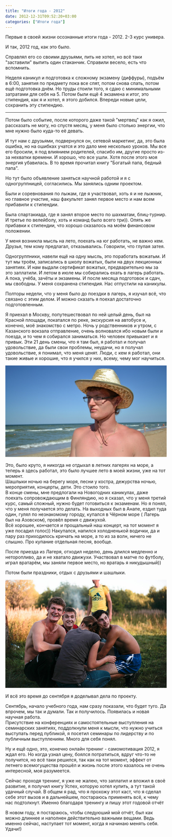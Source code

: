 ```yaml
---
title: "Итоги года - 2012"
date: 2012-12-31T09:52:20+03:00
categories: ["Итоги года"]
---
```


Первые в своей жизни осознанные итоги года - 2012. 2-3 курс универа.

<!--more-->

И так, 2012 год, как это было.  

Справлял его со своими друзьями, пить не хотел, но всё таки "заставили" выпить один стаканчик. Справили весело, есть что вспомнить.

Неделя каникул и подготовка к сложному экзамену (диффуры), подъём в 6:00, занятия по предмету пока все спят, потом снова спать, потом ещё подготовка днём. Но труды стоили того, я сдаю с минимальными затратами для себя на 5. Потом были ещё 4 экзамена и итог, это стипендия, как я и хотел, я этого добился. Впереди новые цели, сохранить эту стипендию.

---

Потом было событие, после которого даже такой "мертвец" как я ожил, рассказать не могу, но спустя месяц, у меня было столько энергии, что мне нужно было куда-то её девать. 

И тут нам с друзьями, подвернулся он, сетевой маркетинг, да, это была ошибка, но на ошибках учатся и это дало мне несколько уроков. Мы все его бросили, я под влиянием родителей, спасибо им, другие просто из-за нехватки времени. И хорошо, что все ушли. Хотя после этого моя энергия убавилась. В то время прочитал книгу "Богатый папа, бедный папа".

Но тут было объявление заняться научной работой и я с одногруппницей, согласились. Мы занялись одним проектом.

Были и соревнования по лыжам, где я участвовал, хоть я и не лыжник, но главное участие, наш факультет занял первое место и нам всем прибавили к стипендии.  

Была спартакиада, где я занял второе место по шахматам, блиц-турнир. И третье по велейболу, хоть и команд было всего три)). Опять же прибавки к стипендии, что хорошо сказалось на моём финансовом положении.  

У меня возникла мысль на лето, поехать на юг работать, не важно кем. Друзья, тем кому предлагал, отказывались. Говорили, что глупая затея.  

Одногруппники, навели ещё на одну мысль, это поработать вожатым. И тут мы троём, записались в школу вожатых, были на двух лекционных занятиях. И нам выдали сертификат вожатых, предварительно мы за это заплатили. И летом в июле мы собирались ехать в лагерь работать.  
А пока, учёба, зачёты и экзамены. И после месяца подготовок и сдач, мы свободны. У меня сохранена стипендия. Нас отпустили на каникулы.  
  
Полторы недели, что у меня было до поездки в лагерь, я изучал всё, что связано с этим делом. И можно сказать я поехал достаточно подготовленным.  

Я приехал в Москву, попутешествовал по ней целый день, был на Красной площади, покатался по реке, экскурсия на автобусе и, конечно, моё знакомство с метро. Ночь у родственников и утром, с Казанского вокзала отправление, очень волновался ибо новым были и поезда, и то чем я собирался заниматься.
Но человек привыкает и я привык. Эти 21 день смены, что я там был, я работал и получал удовольствие, да были свои проблемы, неудачи, но я получал удовольствие, я понимал, что меня ценят. Люди, с кем я работал, они такие живые и хорошие, что я учился у них, всему, чему мог научиться.

![Camp](/images/summer_camp_2012.jpg "На море в лагере")

Это, было круто, я никогда не отдыхал в летних лагерях на море, а теперь я здесь работал, это было лучшее лето в моей жизни, уже на тот момент.  
Шашлыки ночью на берегу моря, песни у костра, дежурства ночью, мероприятия, концерты, дети. Это стоило того.  
В конце смены, мне предлогали на Новогодних каникулах, даже поехать сопровождающим в Финляндию, но я сказал, что у меня третий курс, самый сложный, нужно будет готовиться к экзаменам. Но я понял, что у меня получается это делать.
На выходных был в Анапе, ездил туда один, гулял по незнакомому городу, купался в Чёрном море ( Лагерь был на Азовском), провёл время с движухой.  
Всё хорошее, кончается и прощальный наш концерт, на тот момент я уже посадил голос)) Накупался, напился холодненькой водички, да и пару раз приходилось кричать на море, а то из за волн, ничего не слышно. Про купание отдельная песня, вообще.  

После приезда из Лагеря, отходил неделю, день длился медленно и неторопливо, да и не хватало движухи. Участвовал в матче по футболу, играл вратарём, мы заняли первое место, но вратарь я никудышный))  
  
Потом были праздники, отдых с друзьями и шашлыки.  

![Встреча с друзьями](images/summer_friends_2012.jpg "Играем в картошку, нравится это фото, живое и эмоции так и прут")

И всё это время до сентября я доделывал дела по проекту.  
  
Сентябрь, начало учебного года, нам сразу показали, что будет туго. Да впрочем, мы так и думали. Так и получилось. Появилась и новая научная работа.  
Присутствие на конференциях и самостоятельные выступления на семинарских занятиях, поддолкнули меня к мысли, что нужно учиться выступать перед публикой, я посетил семинары по лидерству и по публичным выступлениям. Много для себя понял.  
  
Ну и ещё одно, это, конечно онлайн тренинг - самомотивация 2012, я ждал его. Но когда узнал цену, боялся потратиться, вдруг что-то не получится, но всё таки решился, так как на тот момент, эффект от летнего всемогущества прошёл и жизнь после этого казалось не очень интересной, моя разумеется. 

Сейчас проходя тренинг, я уже не жалею, что заплатил и вложил в своё развитие, я получил книгу Успех, которую хотел купить, а тут такой удачный случай. В общем я рад, что я прохожу этот каст, что я сделал себе этот вызов и в дальнейшем, постараюсь применять всё, к чему нас подтолкнут. Именно благодаря тренингу и пишу этот годовой отчёт
 
В новом году, я постараюсь, чтобы следуюший мой отчёт, был как можно длиннее и наполнен действительно важными вещами. Ведь именно сейчас, наступает тот момент, когда я начинаю менять себя. Удачи!)
